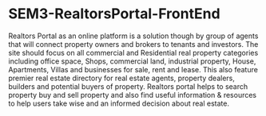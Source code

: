 # SEM3-RealtorsPortal-FrontEnd
Realtors Portal as an online platform is a solution though by group of agents that will connect property owners and brokers to tenants and investors. The site should focus on all commercial and Residential real property categories including office space, Shops, commercial land, industrial property, House, Apartments, Villas and businesses for sale, rent and lease. This also feature premier real estate directory for real estate agents, property dealers, builders and potential buyers of property. Realtors portal helps to search property buy and sell property and also find useful information &amp; resources to help users take wise and an informed decision about real estate.
